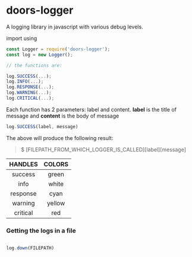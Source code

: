 # doors-logger

A logging library in javascript with various debug levels.

import using

```js
const Logger = require('doors-logger');
const log = new Logger();

// the functions are:

log.SUCCESS(...);
log.INFO(...);
log.RESPONSE(...);
log.WARNING(...);
log.CRITICAL(...);

```


Each function has 2 parameters: label and content.
**label** is the title of message and **content** is the body of message

```js
log.SUCCESS(label, message)
```

The above will produce the following result:

> $ [FILEPATH_FROM_WHICH_LOGGER_IS_CALLED][label][message]


| HANDLES  | COLORS  | 
| :------: |:-------:| 
| success  | green   |
| info     | white   |
| response | cyan    |
| warning  | yellow  |
| critical | red     |


### Getting the logs in a file

```js

log.down(FILEPATH)
```
